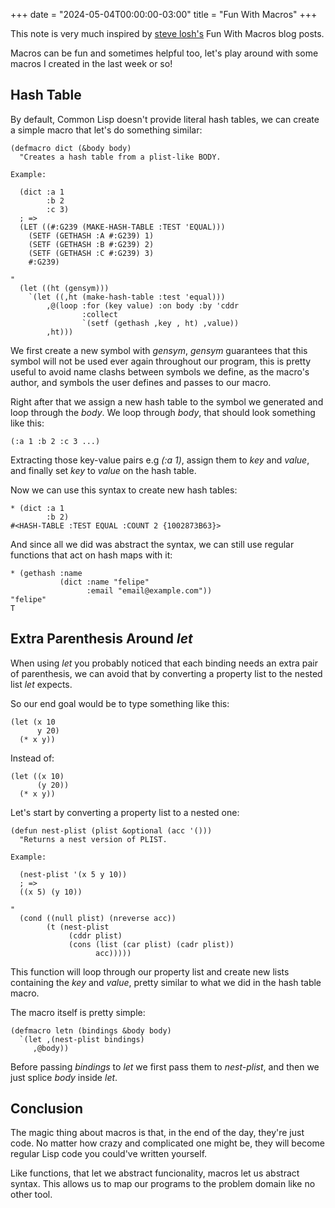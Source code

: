 +++
date = "2024-05-04T00:00:00-03:00"
title = "Fun With Macros"
+++

This note is very much inspired by [steve losh's](https://stevelosh.com/) Fun With Macros blog posts.

Macros can be fun and sometimes helpful too,
let's play around with some macros I created in the last week or so!

## Hash Table

By default, Common Lisp doesn't provide literal hash tables,
we can create a simple macro that let's do something similar:

```
(defmacro dict (&body body)
  "Creates a hash table from a plist-like BODY.

Example:

  (dict :a 1
        :b 2
        :c 3)
  ; =>
  (LET ((#:G239 (MAKE-HASH-TABLE :TEST 'EQUAL)))
    (SETF (GETHASH :A #:G239) 1)
    (SETF (GETHASH :B #:G239) 2)
    (SETF (GETHASH :C #:G239) 3)
    #:G239)

"
  (let ((ht (gensym)))
    `(let ((,ht (make-hash-table :test 'equal)))
        ,@(loop :for (key value) :on body :by 'cddr
                :collect
                `(setf (gethash ,key , ht) ,value))
        ,ht)))
```

We first create a new symbol with *gensym*,
*gensym* guarantees that this symbol will not be used ever again throughout our program,
this is pretty useful to avoid name clashs between symbols we define, as the macro's author,
and symbols the user defines and passes to our macro.

Right after that we assign a new hash table to the symbol we generated and loop through the *body*.
We loop through *body*, that should look something like this:
```
(:a 1 :b 2 :c 3 ...)
```
Extracting those key-value pairs e.g *(:a 1)*,
assign them to *key* and *value*,
and finally set *key* to *value* on the hash table.

Now we can use this syntax to create new hash tables:
```
* (dict :a 1
        :b 2)
#<HASH-TABLE :TEST EQUAL :COUNT 2 {1002873B63}>
```

And since all we did was abstract the syntax,
we can still use regular functions that act on hash maps with it:
```
* (gethash :name
           (dict :name "felipe"
                 :email "email@example.com"))
"felipe"
T
```

## Extra Parenthesis Around *let*

When using *let* you probably noticed that each binding needs an extra pair of parenthesis,
we can avoid that by converting a property list to the nested list *let* expects.

So our end goal would be to type something like this:
```
(let (x 10
      y 20)
  (* x y))
```
Instead of:
```
(let ((x 10)
      (y 20))
  (* x y))
```

Let's start by converting a property list to a nested one:
```
(defun nest-plist (plist &optional (acc '()))
  "Returns a nest version of PLIST.

Example:

  (nest-plist '(x 5 y 10))
  ; =>
  ((x 5) (y 10))

"
  (cond ((null plist) (nreverse acc))
        (t (nest-plist
             (cddr plist)
             (cons (list (car plist) (cadr plist))
                   acc)))))
```

This function will loop through our property list and create new lists containing the *key* and *value*,
pretty similar to what we did in the hash table macro.

The macro itself is pretty simple:
```
(defmacro letn (bindings &body body)
  `(let ,(nest-plist bindings)
     ,@body))
```

Before passing *bindings* to *let* we first pass them to *nest-plist*,
and then we just splice *body* inside *let*.

## Conclusion

The magic thing about macros is that, in the end of the day, they're just code.
No matter how crazy and complicated one might be,
they will become regular Lisp code you could've written yourself.

Like functions, that let we abstract funcionality,
macros let us abstract syntax.
This allows us to map our programs to the problem domain like no other tool.
